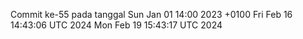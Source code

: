 Commit ke-55 pada tanggal Sun Jan 01 14:00 2023 +0100
Fri Feb 16 14:43:06 UTC 2024
Mon Feb 19 15:43:17 UTC 2024
